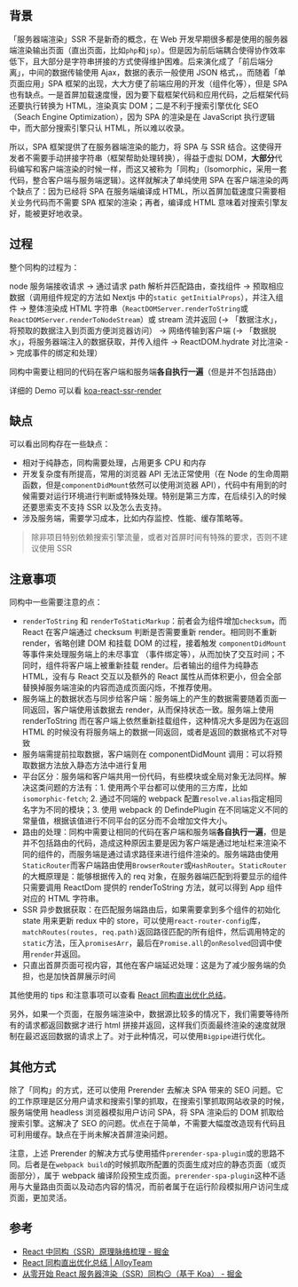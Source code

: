 ## 背景

「服务器端渲染」SSR 不是新奇的概念，在 Web 开发早期很多都是使用的服务器端渲染输出页面（直出页面，比如`php`和`jsp`）。但是因为前后端耦合使得协作效率低下，且大部分是字符串拼接的方式使得维护困难。后来演化成了「前后端分离」，中间的数据传输使用 Ajax，数据的表示一般使用 JSON 格式，。而随着「单页面应用」SPA 框架的出现，大大方便了前端应用的开发（组件化等），但是 SPA 也有缺点。一是首屏加载速度慢，因为要下载框架代码和应用代码，之后框架代码还要执行转换为 HTML，渲染真实 DOM；二是不利于搜索引擎优化 SEO（Seach Engine Optimization），因为 SPA 的渲染是在 JavaScript 执行逻辑中，而大部分搜索引擎只认 HTML，所以难以收录。

所以，SPA 框架提供了在服务器端渲染的能力，将 SPA 与 SSR 结合。这使得开发者不需要手动拼接字符串（框架帮助处理转换），得益于虚拟 DOM，**大部分**代码编写和客户端渲染的时候一样，而这又被称为「同构」（Isomorphic，采用一套代码，整合客户端与服务端逻辑）。这样就解决了单纯使用 SPA 在客户端渲染的两个缺点了：因为已经将 SPA 在服务端编译成 HTML，所以首屏加载速度只需要相关业务代码而不需要 SPA 框架的渲染；再者，编译成 HTML 意味着对搜索引擎友好，能被更好地收录。

## 过程

整个同构的过程为：

node 服务端接收请求 -> 通过请求 path 解析并匹配路由，查找组件 -> 预取相应数据（调用组件规定的方法如 Nextjs 中的`static getInitialProps`），并注入组件 -> 整体渲染成 HTML 字符串（`ReactDOMServer.renderToString`或`ReactDOMServer.renderToNodeStream`）或 stream 流并返回 (-> 「数据注水」，将预取的数据注入到页面方便浏览器访问） -> 网络传输到客户端 (-> 「数据脱水」，将服务器端注入的数据获取，并传入组件 -> ReactDOM.hydrate 对比渲染 -> 完成事件的绑定和处理）

同构中需要让相同的代码在客户端和服务端**各自执行一遍**（但是并不包括路由）

详细的 Demo 可以看 [koa-react-ssr-render](https://github.com/baiyuze/koa-react-ssr-render)

## 缺点

可以看出同构存在一些缺点：

- 相对于纯静态，同构需要处理，占用更多 CPU 和内存
- 开发复杂度有所提高，常用的浏览器 API 无法正常使用（在 Node 的生命周期函数，但是`componentDidMount`依然可以使用浏览器 API），代码中有用到的时候需要对运行环境进行判断或特殊处理。特别是第三方库，在后续引入的时候还要思索支不支持 SSR 以及怎么去支持。
- 涉及服务端，需要学习成本，比如内存监控、性能、缓存策略等。

> 除非项目特别依赖搜索引擎流量，或者对首屏时间有特殊的要求，否则不建议使用 SSR

## 注意事项

同构中一些需要注意的点：

- `renderToString` 和 `renderToStaticMarkup`：前者会为组件增加`checksum`，而 React 在客户端通过 checksum 判断是否需要重新 render。相同则不重新 render，省略创建 DOM 和挂载 DOM 的过程，接着触发 `componentDidMount` 等事件来处理服务端上的未尽事宜 （事件绑定等），从而加快了交互时间；不同时，组件将客户端上被重新挂载 render。后者输出的组件为纯静态 HTML，没有与 React 交互以及额外的 React 属性从而体积更小，但会全部替换掉服务端渲染的内容而造成页面闪烁，不推荐使用。
- 服务端上的数据状态与同步给客户端：服务端上的产生的数据需要随着页面一同返回，客户端使用该数据去 render，从而保持状态一致。服务端上使用 renderToString 而在客户端上依然重新挂载组件，这种情况大多是因为在返回 HTML 的时候没有将服务端上的数据一同返回，或者是返回的数据格式不对导致
- 服务端需提前拉取数据，客户端则在 componentDidMount 调用：可以将预取数据方法放入静态方法中进行复用
- 平台区分：服务端和客户端共用一份代码，有些模块或全局对象无法同样。解决这类问题的方法有：1. 使用两个平台都可以使用的三方库，比如`isomorphic-fetch`; 2. 通过不同端的 webpack 配置`resolve.alias`指定相同名字为不同的模块；3. 使用 webpack 的 DefindePlugin 在不同端定义不同的常量值，根据该值进行不同平台的区分而不会增加文件大小。
- 路由的处理：同构中需要让相同的代码在客户端和服务端**各自执行一遍**，但是并不包括路由的代码，造成这种原因主要是因为客户端是通过地址栏来渲染不同的组件的，而服务端是通过请求路径来进行组件渲染的。服务端路由使用`StaticRouter`而客户端路由使用`BrowserRouter`或`HashRouter`。`StaticRouter`的大概原理是：能够根据传入的 req 对象，在服务器端匹配到将要显示的组件只需要调用 ReactDom 提供的 renderToString 方法，就可以得到 App 组件对应的 HTML 字符串。
- SSR 异步数据获取：在匹配服务端路由后，如果需要拿到多个组件的初始化 state 用来更新 redux 中的 store，可以使用`react-router-config`库，`matchRoutes(routes, req.path)`返回路径匹配的所有组件，然后调用特定的`static`方法，压入`promisesArr`，最后在`Promise.all`的`onResolved`回调中使用`render`并返回。
- 只直出首屏页面可视内容，其他在客户端延迟处理：这是为了减少服务端的负担，也是加快首屏展示时间

其他使用的 tips 和注意事项可以查看 [React 同构直出优化总结](http://www.alloyteam.com/2016/06/react-isomorphic/)。

另外，如果一个页面，在服务端渲染中，数据源比较多的情况下，我们需要等待所有的请求都返回数据才进行 html 拼接并返回，这样我们页面最终渲染的速度就限制在最迟返回数据的请求上了。对于此种情况，可以使用`Bigpipe`进行优化。

## 其他方式

除了「同构」的方式，还可以使用 Prerender 去解决 SPA 带来的 SEO 问题。它的工作原理是区分用户请求和搜索引擎的抓取，在搜索引擎抓取网站收录的时候，服务端使用 headless 浏览器模拟用户访问 SPA，将 SPA 渲染后的 DOM 抓取给搜索引擎。这解决了 SEO 的问题。优点在于简单，不需要大幅度改造现有代码且可利用缓存。缺点在于尚未解决首屏渲染问题。

注意，上述 Prerender 的解决方式与使用插件`prerender-spa-plugin`或的思路不同。后者是在`webpack build`的时候抓取所配置的页面生成对应的静态页面（或页面部分），属于 webpack 编译阶段预生成页面。`prerender-spa-plugin`这种不适用与大量路由页面以及动态内容的情况，而前者属于在运行阶段模拟用户访问生成页面，更加灵活。

## 参考

* [React 中同构（SSR）原理脉络梳理 - 掘金](https://juejin.im/post/5bc7ea48e51d450e46289eab)
* [React 同构直出优化总结 | AlloyTeam](http://www.alloyteam.com/2016/06/react-isomorphic/)
* [从零开始 React 服务器渲染（SSR）同构😏（基于 Koa） - 掘金](https://juejin.im/post/5c627d9b6fb9a049f23d3e38#heading-15)
